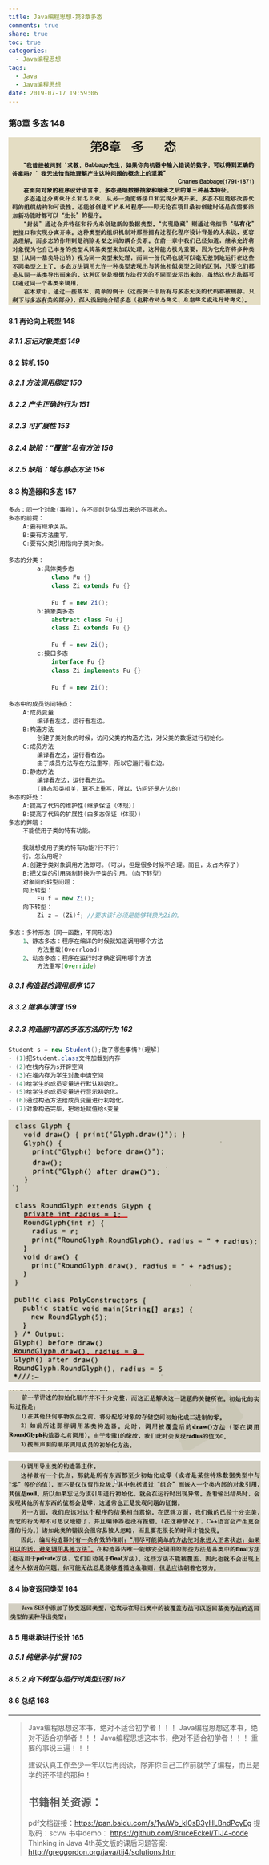 ```yaml
---
title: Java编程思想-第8章多态
comments: true
share: true
toc: true
categories:
  - Java编程思想
tags:
  - Java
  - Java编程思想
date: 2019-07-17 19:59:06
---
```




### 第8章 多态 148

![](https://raw.githubusercontent.com/adolphmaster/hexo-next/master/blogPicture/20190717165946.png)

#### 8.1 再论向上转型 148
##### 8.1.1 忘记对象类型 149
#### 8.2 转机 150
##### 8.2.1 方法调用绑定 150
##### 8.2.2 产生正确的行为 151
##### 8.2.3 可扩展性 153
##### 8.2.4 缺陷：“覆盖”私有方法 156
##### 8.2.5 缺陷：域与静态方法 156
#### 8.3 构造器和多态 157

```java
多态：同一个对象(事物)，在不同时刻体现出来的不同状态。
多态的前提：
	A:要有继承关系。
	B:要有方法重写。
	C:要有父类引用指向子类对象。

多态的分类：
		a:具体类多态
			class Fu {}
			class Zi extends Fu {}
			
			Fu f = new Zi();
		b:抽象类多态
			abstract class Fu {}
			class Zi extends Fu {}
			
			Fu f = new Zi();
		c:接口多态
			interface Fu {}
			class Zi implements Fu {}
			
			Fu f = new Zi();

多态中的成员访问特点：
	A:成员变量
		编译看左边，运行看左边。
	B:构造方法
		创建子类对象的时候，访问父类的构造方法，对父类的数据进行初始化。
	C:成员方法
		编译看左边，运行看右边。
	    由于成员方法存在方法重写，所以它运行看右边。
	D:静态方法
		编译看左边，运行看左边。
		(静态和类相关，算不上重写，所以，访问还是左边的)
多态的好处：
	A:提高了代码的维护性(继承保证（体现）)
	B:提高了代码的扩展性(由多态保证（体现）)
多态的弊端：
	不能使用子类的特有功能。

    我就想使用子类的特有功能?行不行?
	行。怎么用呢?
	A:创建子类对象调用方法即可。(可以，但是很多时候不合理。而且，太占内存了)
	B:把父类的引用强制转换为子类的引用。(向下转型)
	对象间的转型问题：
	向上转型：
		Fu f = new Zi();
	向下转型：
		Zi z = (Zi)f; //要求该f必须是能够转换为Zi的。

多态：多种形态（同一函数，不同形态)
	1、静态多态：程序在编译的时候就知道调用哪个方法
		方法重载(Overrload)
	2、动态多态：程序在运行时才确定调用哪个方法
		方法重写(Override)
```

##### 8.3.1 构造器的调用顺序 157
##### 8.3.2 继承与清理 159
##### 8.3.3 构造器内部的多态方法的行为 162

```java
Student s = new Student();做了哪些事情?(理解)
- (1)把Student.class文件加载到内存
- (2)在栈内存为s开辟空间
- (3)在堆内存为学生对象申请空间
- (4)给学生的成员变量进行默认初始化。
- (5)给学生的成员变量进行显示初始化。
- (6)通过构造方法给成员变量进行初始化。
- (7)对象构造完毕，把地址赋值给s变量
```

![](https://raw.githubusercontent.com/adolphmaster/hexo-next/master/blogPicture/20190717170556.png)

![](https://raw.githubusercontent.com/adolphmaster/hexo-next/master/blogPicture/20190717170624.png)

![](https://raw.githubusercontent.com/adolphmaster/hexo-next/master/blogPicture/20190717170657.png)



#### 8.4 协变返回类型 164

![](https://raw.githubusercontent.com/adolphmaster/hexo-next/master/blogPicture/20190717170951.png)

#### 8.5 用继承进行设计 165
##### 8.5.1 纯继承与扩展 166
##### 8.5.2 向下转型与运行时类型识别 167
#### 8.6 总结 168

------

> Java编程思想这本书，绝对不适合初学者！！！
> Java编程思想这本书，绝对不适合初学者！！！
> Java编程思想这本书，绝对不适合初学者！！！
> 重要的事说三遍！！！
>
> 建议认真工作至少一年以后再阅读，除非你自己工作前就学了编程，而且是学的还不错的那种！
>
> ## 书籍相关资源：
>
> pdf文档链接：https://pan.baidu.com/s/1yuWb_kI0sB3yHLBndPcyEg 提取码：scvw 
> 书中demo： https://github.com/BruceEckel/TIJ4-code
> Thinking in Java 4th英文版的课后习题答案: http://greggordon.org/java/tij4/solutions.htm 